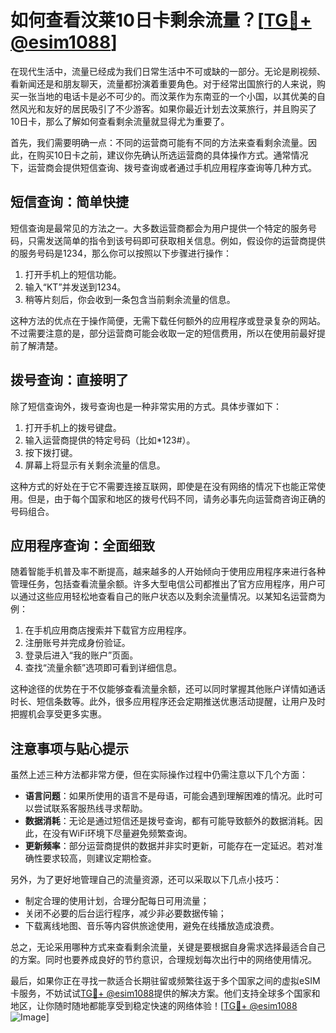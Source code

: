# 如何查看汶莱10日卡剩余流量？[[TG💪+ @esim1088](https://t.me/s/esim1088)]

在现代生活中，流量已经成为我们日常生活中不可或缺的一部分。无论是刷视频、看新闻还是和朋友聊天，流量都扮演着重要角色。对于经常出国旅行的人来说，购买一张当地的电话卡是必不可少的。而汶莱作为东南亚的一个小国，以其优美的自然风光和友好的居民吸引了不少游客。如果你最近计划去汶莱旅行，并且购买了10日卡，那么了解如何查看剩余流量就显得尤为重要了。

首先，我们需要明确一点：不同的运营商可能有不同的方法来查看剩余流量。因此，在购买10日卡之前，建议你先确认所选运营商的具体操作方式。通常情况下，运营商会提供短信查询、拨号查询或者通过手机应用程序查询等几种方式。

## 短信查询：简单快捷

短信查询是最常见的方法之一。大多数运营商都会为用户提供一个特定的服务号码，只需发送简单的指令到该号码即可获取相关信息。例如，假设你的运营商提供的服务号码是1234，那么你可以按照以下步骤进行操作：

1. 打开手机上的短信功能。
2. 输入“KT”并发送到1234。
3. 稍等片刻后，你会收到一条包含当前剩余流量的信息。

这种方法的优点在于操作简便，无需下载任何额外的应用程序或登录复杂的网站。不过需要注意的是，部分运营商可能会收取一定的短信费用，所以在使用前最好提前了解清楚。

## 拨号查询：直接明了

除了短信查询外，拨号查询也是一种非常实用的方式。具体步骤如下：

1. 打开手机上的拨号键盘。
2. 输入运营商提供的特定号码（比如*123#）。
3. 按下拨打键。
4. 屏幕上将显示有关剩余流量的信息。

这种方式的好处在于它不需要连接互联网，即使是在没有网络的情况下也能正常使用。但是，由于每个国家和地区的拨号代码不同，请务必事先向运营商咨询正确的号码组合。

## 应用程序查询：全面细致

随着智能手机普及率不断提高，越来越多的人开始倾向于使用应用程序来进行各种管理任务，包括查看流量余额。许多大型电信公司都推出了官方应用程序，用户可以通过这些应用轻松地查看自己的账户状态以及剩余流量情况。以某知名运营商为例：

1. 在手机应用商店搜索并下载官方应用程序。
2. 注册账号并完成身份验证。
3. 登录后进入“我的账户”页面。
4. 查找“流量余额”选项即可看到详细信息。

这种途径的优势在于不仅能够查看流量余额，还可以同时掌握其他账户详情如通话时长、短信条数等。此外，很多应用程序还会定期推送优惠活动提醒，让用户及时把握机会享受更多实惠。

## 注意事项与贴心提示

虽然上述三种方法都非常方便，但在实际操作过程中仍需注意以下几个方面：

- **语言问题**：如果所使用的语言不是母语，可能会遇到理解困难的情况。此时可以尝试联系客服热线寻求帮助。
- **数据消耗**：无论是通过短信还是拨号查询，都有可能导致额外的数据消耗。因此，在没有WiFi环境下尽量避免频繁查询。
- **更新频率**：部分运营商提供的数据并非实时更新，可能存在一定延迟。若对准确性要求较高，则建议定期检查。

另外，为了更好地管理自己的流量资源，还可以采取以下几点小技巧：

- 制定合理的使用计划，合理分配每日可用流量；
- 关闭不必要的后台运行程序，减少非必要数据传输；
- 下载离线地图、音乐等内容供旅途使用，避免在线播放造成浪费。

总之，无论采用哪种方式来查看剩余流量，关键是要根据自身需求选择最适合自己的方案。同时也要养成良好的节约意识，合理规划每次出行中的网络使用情况。

最后，如果你正在寻找一款适合长期驻留或频繁往返于多个国家之间的虚拟eSIM卡服务，不妨试试[TG💪+ @esim1088](https://t.me/s/esim1088)提供的解决方案。他们支持全球多个国家和地区，让你随时随地都能享受到稳定快速的网络体验！[[TG💪+ @esim1088](https://t.me/s/esim1088) ![Image](https://i.postimg.cc/4NQfJmqS/Snipaste-2025-05-13-00-14-12.png)]